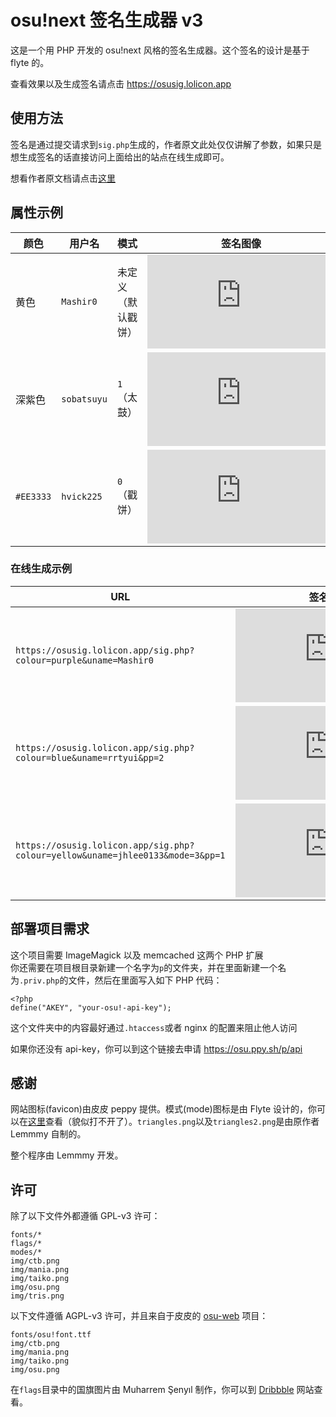 # osu!next 签名生成器 v3
这是一个用 PHP 开发的 osu!next 风格的签名生成器。这个签名的设计是基于 flyte 的。

查看效果以及生成签名请点击 https://osusig.lolicon.app

## 使用方法
签名是通过提交请求到`sig.php`生成的，作者原文此处仅仅讲解了参数，如果只是想生成签名的话直接访问上面给出的站点在线生成即可。

想看作者原文档请点击[这里](https://github.com/Lemmmy/osusig)

## 属性示例

| 颜色 | 用户名  | 模式      | 签名图像 |
| -------- | -------- | ----------- |:-----:|
| 黄色  | `Mashir0` | 未定义（默认戳饼） | ![](https://osusig.lolicon.app/sig.php?colour=yellow&uname=Mashir0) |
| 深紫色   | `sobatsuyu`  | `1`（太鼓） | ![](https://osusig.lolicon.app/sig.php?colour=pink&uname=sobatsuyu&mode=1) |
| `#EE3333`| `hvick225`  | `0`（戳饼） | ![](https://osusig.lolicon.app/sig.php?colour=hexEE3333&uname=hvick225&mode=0) |


### 在线生成示例

| URL | 签名图像 |
| -------- | :--------: |
| `https://osusig.lolicon.app/sig.php?colour=purple&uname=Mashir0` | ![](https://osusig.lolicon.app/sig.php?colour=purple&uname=Mashir0) |
| `https://osusig.lolicon.app/sig.php?colour=blue&uname=rrtyui&pp=2` | ![](https://osusig.lolicon.app/sig.php?colour=blue&uname=rrtyui&pp=2)|
| `https://osusig.lolicon.app/sig.php?colour=yellow&uname=jhlee0133&mode=3&pp=1` |![](https://osusig.lolicon.app/sig.php?colour=yellow&uname=jhlee0133&mode=3&pp=1) |



## 部署项目需求
这个项目需要 ImageMagick 以及 memcached 这两个 PHP 扩展  
你还需要在项目根目录新建一个名字为`p`的文件夹，并在里面新建一个名为`.priv.php`的文件，然后在里面写入如下 PHP 代码：

    <?php
    define("AKEY", "your-osu!-api-key");

这个文件夹中的内容最好通过`.htaccess`或者 nginx 的配置来阻止他人访问

如果你还没有 api-key，你可以到这个链接去申请 https://osu.ppy.sh/p/api


## 感谢
网站图标(favicon)由皮皮 peppy 提供。模式(mode)图标是由 Flyte 设计的，你可以在[这里](https://www.pixelapse.com/flyte/projects/osu!designs/files/)查看（貌似打不开了）。`triangles.png`以及`triangles2.png`是由原作者 Lemmmy 自制的。

整个程序由 Lemmmy 开发。

## 许可
除了以下文件外都遵循 GPL-v3 许可：

```
fonts/*
flags/*
modes/*
img/ctb.png
img/mania.png
img/taiko.png
img/osu.png
img/tris.png
```

以下文件遵循 AGPL-v3 许可，并且来自于皮皮的 [osu-web](https://github.com/ppy/osu-web) 项目：
```
fonts/osu!font.ttf
img/ctb.png
img/mania.png
img/taiko.png
img/osu.png
```

在`flags`目录中的国旗图片由 Muharrem Şenyıl 制作，你可以到 [Dribbble](https://dribbble.com/shots/1211759-Free-195-Flat-Flags) 网站查看。
